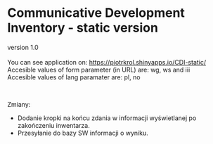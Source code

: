 # Communicative Development Inventory - static version
version 1.0
<br/> <br/>
You can see application on: https://piotrkrol.shinyapps.io/CDI-static/ <br/>
Accesible values of form parameter (in URL) are: wg, ws and iii <br/>
Accesible values of lang paramater are: pl, no <br/>

<br/>

Zmiany: <br/>
- Dodanie kropki na końcu zdania w informacji wyświetlanej
po zakończeniu inwentarza. <br/>
- Przesyłanie do bazy SW informacji o wyniku. <br/>